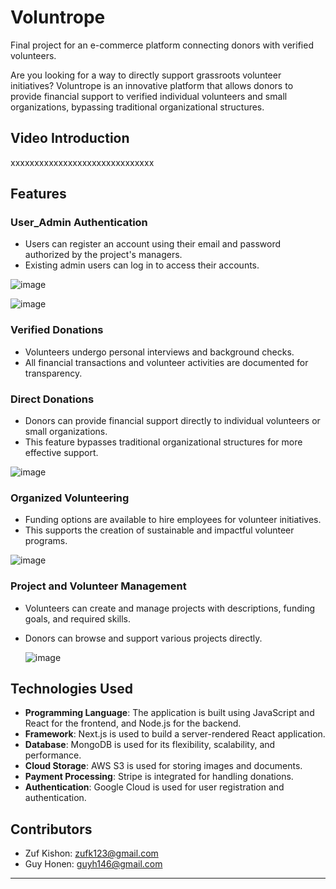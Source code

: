# Voluntrope

Final project for an e-commerce platform connecting donors with verified volunteers.

Are you looking for a way to directly support grassroots volunteer initiatives? Voluntrope is an innovative platform that allows donors to provide financial support to verified individual volunteers and small organizations, bypassing traditional organizational structures.

## Video Introduction

xxxxxxxxxxxxxxxxxxxxxxxxxxxxxx

## Features

### User_Admin Authentication
- Users can register an account using their email and password authorized by the project's managers.
- Existing admin users can log in to access their accounts.

![image](https://github.com/user-attachments/assets/12e30a32-89c9-4b1f-8420-14c6e339ff7c)

![image](https://github.com/user-attachments/assets/d909f7d9-675a-4ea8-ad44-f53efe0a9fb8)

### Verified Donations
- Volunteers undergo personal interviews and background checks.
- All financial transactions and volunteer activities are documented for transparency.

### Direct Donations
- Donors can provide financial support directly to individual volunteers or small organizations.
- This feature bypasses traditional organizational structures for more effective support.

![image](https://github.com/user-attachments/assets/e3277f7b-a905-49c5-9962-504e7643fdd4)

### Organized Volunteering
- Funding options are available to hire employees for volunteer initiatives.
- This supports the creation of sustainable and impactful volunteer programs.

![image](https://github.com/user-attachments/assets/38551bf3-587a-4893-a33a-69c5e1b226b3)

### Project and Volunteer Management
- Volunteers can create and manage projects with descriptions, funding goals, and required skills.
- Donors can browse and support various projects directly.

  ![image](https://github.com/user-attachments/assets/4460f36c-5e64-4725-b4e5-f3eb6a9b7b12)

## Technologies Used

- **Programming Language**: The application is built using JavaScript and React for the frontend, and Node.js for the backend.
- **Framework**: Next.js is used to build a server-rendered React application.
- **Database**: MongoDB is used for its flexibility, scalability, and performance.
- **Cloud Storage**: AWS S3 is used for storing images and documents.
- **Payment Processing**: Stripe is integrated for handling donations.
- **Authentication**: Google Cloud is used for user registration and authentication.

## Contributors

- Zuf Kishon: [zufk123@gmail.com](mailto:zufk123@gmail.com)
- Guy Honen: [guyh146@gmail.com](mailto:guyh146@gmail.com)
 
---
